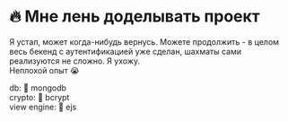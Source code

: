 # 🔥 Мне лень доделывать проект  

Я устал, может когда-нибудь вернусь. Можете продолжить - в целом весь бекенд с аутентификацией уже сделан, шахматы сами реализуются не сложно. Я ухожу.  
Неплохой опыт 😭  

db: 🥭 mongodb  
crypto: 🔑 bcrypt  
view engine: 🗻 ejs

